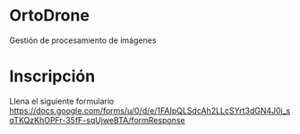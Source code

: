 # OrtoDrone
Gestión de procesamiento de imágenes

# Inscripción
Llena el siguiente formulario https://docs.google.com/forms/u/0/d/e/1FAIpQLSdcAh2LLcSYrt3dGN4J0i_sqTKQzKhOPFr-35fF-sqUjweBTA/formResponse
